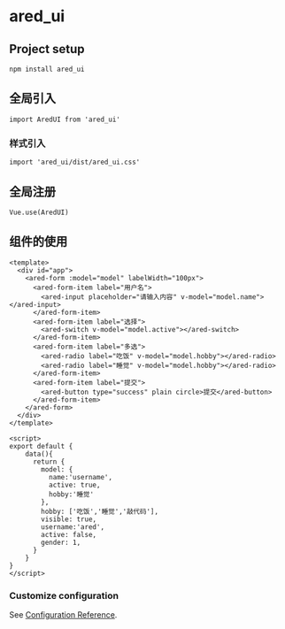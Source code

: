 # ared_ui

## Project setup
```
npm install ared_ui
```

## 全局引入
```
import AredUI from 'ared_ui'
```

### 样式引入
```
import 'ared_ui/dist/ared_ui.css'
```
## 全局注册
```
Vue.use(AredUI)
```
## 组件的使用
```
<template>
  <div id="app">
    <ared-form :model="model" labelWidth="100px">
      <ared-form-item label="用户名">
        <ared-input placeholder="请输入内容" v-model="model.name"></ared-input>
      </ared-form-item>
      <ared-form-item label="选择">
        <ared-switch v-model="model.active"></ared-switch>
      </ared-form-item>
      <ared-form-item label="多选">
        <ared-radio label="吃饭" v-model="model.hobby"></ared-radio>
        <ared-radio label="睡觉" v-model="model.hobby"></ared-radio>
      </ared-form-item>
      <ared-form-item label="提交">
        <ared-button type="success" plain circle>提交</ared-button>
      </ared-form-item>
    </ared-form>
  </div>
</template>

<script>
export default {
    data(){
      return {
        model: {
          name:'username',
          active: true,
          hobby:'睡觉'
        },
        hobby: ['吃饭','睡觉','敲代码'],
        visible: true,
        username:'ared',
        active: false,
        gender: 1,
      }
    }
}
</script>
```
### Customize configuration
See [Configuration Reference](https://cli.vuejs.org/config/).


